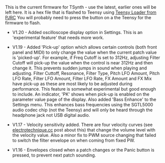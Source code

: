 This is the current firmware for TSynth - use the latest, earlier ones will be left here. It is a hex file that is flashed to Teensy using [Teensy Loader from PJRC](https://www.pjrc.com/teensy/loader.html) You will probably need to press the button on a the Teensy for the firmware to flash.

- V1.20 - Added oscilloscope display option in Settings. This is an 'experimental feature' that needs more work.

- V1.19 - Added 'Pick-up' option which allows certain controls (both front panel and MIDI) to only change the value when the current patch value is 'picked-up'. For example, if Freq Cutoff is set to 312Hz, adjusting Filter Cutoff will pick-up the value when the control is near 312Hz and then change it. This prevents sudden jumps in sound when playing and adjusting. Filter Cuttoff, Resonance, Filter Type, Pitch LFO Amount, Pitch LFO Rate, Filter LFO Amount, Filter LFO Rate, FX Amount and FX Mix have pick-up as these are most likely to be adjusted during performance. This feature is somewhat experimental but good enough to include. An indicator, 'PK' shows when pick-up is enabled on the parameter value page of the display. Also added 'Bass Enhance' to the Settings menu. This enhances bass frequencies using the SGTL5000 audio codec chip (not the Teensy) and will only be heard through the headphone jack not USB digital audio.

- V1.17 - Velocity sensitivity added. There are four velocity curves (see [electrotechnique.cc](https://electrotechnique.cc) post about this) that change the volume level with the velocity value. Also a minor fix to PWM source changing that failed to switch the filter envelope on when coming from fixed PW.

- V1.16 - Envelopes closed when a patch changes or the Panic button is pressed, to prevent next patch sounding.
